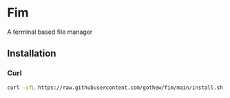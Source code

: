 # Fim

A terminal based file manager

## Installation

### Curl
```sh
curl -sfL https://raw.githubusercontent.com/gothew/fim/main/install.sh | sh
```
